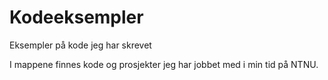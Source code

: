 # Kodeeksempler
Eksempler på kode jeg har skrevet

I mappene finnes kode og prosjekter jeg har jobbet med i min tid på NTNU. 
